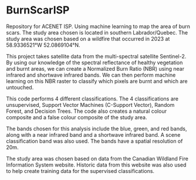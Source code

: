 # BurnScarISP
Repository for ACENET ISP. Using machine learning to map the area of burn scars. The study area chosen is located in southern Labrador/Quebec. The study area was chosen based on a wildfire that occurred in 2023 at 58.9336521°W 52.0869104°N.

This project takes satellite data from the multi-spectral satellite Sentinel-2. By using our knowledge of the spectral reflectance of healthy vegetation and burnt areas, we can create a Normalized Burn Ratio (NBR) using near infrared and shortwave infrared bands. We can then perform machine learning on this NBR raster to classify which pixels are burnt and which are untouched.

This code performs 4 different classifications. The 4 classifications are unsupervised, Support Vector Machines (C-Support Vector), Random Forest, and Decision Trees. The code also creates a natural colour composite and a false colour composite of the study area.

The bands chosen for this analysis include the blue, green, and red bands, along with a near infrared band and a shortwave infrared band. A scene classification band was also used. The bands have a spatial resolution of 20m.

The study area was chosen based on data from the Canadian Wildland Fire Information System website. Historic data from this website was also used to help create training data for the supervised classifications.

